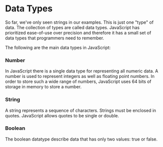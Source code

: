 # Data Types

So far, we've only seen strings in our examples. This is just one "type" of data. The collection of types are called data types.  JavaScript has prioritized ease-of-use over precision and therefore it has a small set of data types that programmers need to remember.

The following are the main data types in JavaScript:

### Number

In JavaScript there is a single data type for representing all numeric data. A number is used to  represent integers as well as floating point numbers. In order to store such a wide range of numbers, JavaScript uses 64 bits of storage in memory to store a number.

### String

A string represents a sequence of characters. Strings must be enclosed in quotes. JavaScript allows quotes to be single or double.

### Boolean

The boolean datatype describe data that has only two values: true or false.

